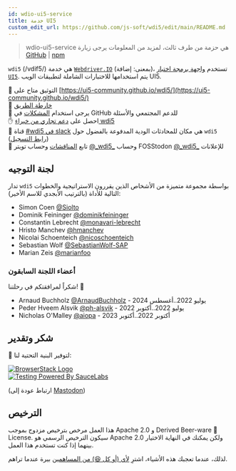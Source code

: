 ```yaml
---
id: wdio-ui5-service
title: خدمة UI5
custom_edit_url: https://github.com/js-soft/wdi5/edit/main/README.md
---
```



> wdio-ui5-service هي حزمة من طرف ثالث، لمزيد من المعلومات يرجى زيارة [GitHub](https://github.com/js-soft/wdi5) | [npm](https://www.npmjs.com/package/wdio-ui5-service)

`wdi5` (/vdif5/) هي خدمة [`Webdriver.IO`](https://webdriver.io) (بمعنى: إضافة)، تستخدم [واجهة برمجة اختبار `UI5`](https://ui5.sap.com/#/api/sap.ui.test).
يتم استخدامها للاختبارات الشاملة لتطبيقات الويب UI5.

:notebook: التوثيق متاح على [https://ui5-community.github.io/wdi5/](https://ui5-community.github.io/wdi5/)  
:bicyclist: [خارطة الطريق](https://github.com/orgs/ui5-community/projects/2/views/1)  
:raising_hand: يرجى استخدام [المشكلات](https://github.com/ui5-community/wdi5/issues) في GitHub للدعم المجتمعي والأسئلة  
:raised_hand: احصل على [دعم تجاري من خبراء wdi5](https://github.com/ui5-community/wdi5/blob/main/SUPPORT.md#commercial-support)      
:speech_balloon: قناة [#wdi5 في slack](https://openui5.slack.com/) هي مكان للمحادثات الودية المدفوعة بالفضول حول `wdi5` ([رابط التسجيل](https://ui5-slack-invite.cfapps.eu10.hana.ondemand.com/))  
:mega: تابع [المناقشات](https://github.com/ui5-community/wdi5/discussions) وحساب تويتر [@\_wdi5\_](https://twitter.com/_wdi5_) وحساب FOSStodon [@\_wdi5\_](https://fosstodon.org/@_wdi5_) للإعلانات  

## لجنة التوجيه

تدار `wdi5` بواسطة مجموعة متميزة من الأشخاص الذين يقررون الاستراتيجية والخطوات التالية للأداة (بالترتيب الأبجدي للاسم الأخير):

- Simon Coen [@Siolto](https://github.com/Siolto)
- Dominik Feininger [@dominikfeininger](https://github.com/dominikfeininger)
- Constantin Lebrecht [@monavari-lebrecht](https://github.com/monavari-lebrecht)
- Hristo Manchev [@hmanchev](https://github.com/hmanchev)
- Nicolai Schoenteich [@nicoschoenteich](https://github.com/nicoschoenteich)
- Sebastian Wolf [@SebastianWolf-SAP](https://github.com/SebastianWolf-SAP)
- Marian Zeis [@marianfoo](https://github.com/marianfoo)

### أعضاء اللجنة السابقون

شكراً لمرافقتكم في رحلتنا! 🏅

- Arnaud Buchholz [@ArnaudBuchholz](https://github.com/ArnaudBuchholz) - يوليو 2022..أغسطس 2024
- Peder Hveem Alsvik [@ph-alsvik](https://github.com/ph-alsvik) - يوليو 2022..أكتوبر 2022
- Nicholas O'Malley [@aiopa](https://github.com/aiopa) - أكتوبر 2022..أكتوبر 2023

## شكر وتقدير

:raised_hands: لتوفير البنية التحتية لنا:

[![BrowserStack Logo](https://d98b8t1nnulk5.cloudfront.net/production/images/layout/logo-header.png?1469004780)](https://browserstack.com)   
[![Testing Powered By SauceLabs](https://opensource.saucelabs.com/images/opensauce/powered-by-saucelabs-badge-white.png?sanitize=true "Testing Powered By SauceLabs")](https://saucelabs.com)

(ارتباط عودة إلى <a rel="me" href="https://fosstodon.org/@_wdi5_">Mastodon</a>)

## الترخيص

هذا العمل مرخص بترخيص مزدوج بموجب Apache 2.0 و Derived Beer-ware 🍺 License. سيكون الترخيص الرسمي هو Apache 2.0 ولكن يمكنك في النهاية الاختيار بينهما إذا كنت تستخدم هذا العمل.

لذلك، عندما تعجبك هذه الأشياء، اشترِ [لأي (أو كل 😆) من المساهمين](https://github.com/ui5-community/wdi5/graphs/contributors) بيرة عندما تراهم.